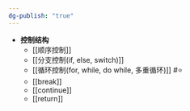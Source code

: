 ```yaml
---
dg-publish: "true"
---
```

- **控制结构**
	- [[顺序控制]]  
	- [[分支控制(if, else, switch)]] 
	- [[循环控制(for, while, do while, 多重循环)]] #⭐️ 
	- [[break]]  
	- [[continue]]  
	- [[return]]  


